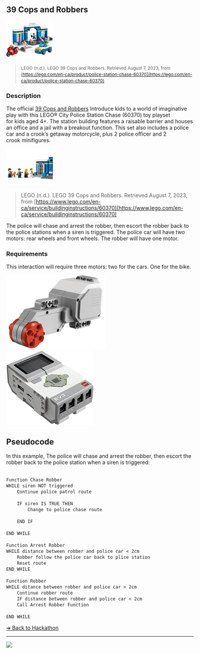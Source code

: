 ## 39 Cops and Robbers

![39 Cops and Robbers](images/cops-robbers1.jpg)

> <small>LEGO (n.d.). LEGO 39 Cops and Robbers. Retrieved August 7, 2023, from [https://lego.com/en-ca/product/police-station-chase-60370](https://lego.com/en-ca/product/police-station-chase-60370)</small>

### Description

The official [39 Cops and Robbers](https://lego.com/en-ca/product/police-station-chase-60370) Introduce kids to a world of imaginative play with this LEGO® City Police Station Chase (60370) toy playset for kids aged 4+. The station building features a raisable barrier and houses an office and a jail with a breakout function. This set also includes a police car and a crook’s getaway motorcycle, plus 2 police officer and 2 crook minifigures.

![39 Cops and Robbers](images/cops-robbers2.jpg)

> <smalll>LEGO (n.d.). LEGO 39 Cops and Robbers. Retrieved August 7, 2023, from [https://www.lego.com/en-ca/service/buildinginstructions/60370](https://www.lego.com/en-ca/service/buildinginstructions/60370)</small>

The police will chase and arrest the robber, then escort the robber back to the police stations when a siren is triggered. The police car will have two motors: rear wheels and front wheels. The robber will have one motor.

### Requirements

This interaction will require three motors: two for the cars. One for the bike.

<img src="https://github.com/brickmmo/media/blob/main/ev3/servo-motor.png" height="200">
<img src="https://github.com/brickmmo/media/blob/main/ev3/brick.jpg" height="200">

## Pseudocode

In this example, The police will chase and arrest the robber, then escort the robber back to the police station when a siren is triggered:

```pseudocode

Function Chase Robber
WHILE siren NOT triggered
	Continue police patrol route

	IF siren IS TRUE THEN
		Change to police chase route

	END IF
	
END WHILE

Function Arrest Robber
WHILE distance between robber and police car < 2cm
	Robber follow the police car back to plice station
	Reset route
END WHILE

Function Robber
WHILE ditance between robber and police car > 2cm
	Continue robber route
	IF distance between robber and police car < 2cm
	Call Arrest Robber Function

END WHILE

```


[&#10132; Back to Hackathon](/hackathon-set/)

---

<a href="https://brickmmo.com">
<img src="https://brickmmo.com/images/brickmmo-logo-horizontal.jpg" width="100">
</a>
